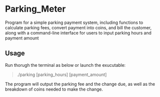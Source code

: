 # Parking_Meter
Program for a simple parking payment system, including functions to calculate parking fees, convert payment into coins, and bill the customer, along with a command-line interface for users to input parking hours and payment amount

## Usage
Run thorugh the terminal as below or launch the exucutable:

> ./parking [parking_hours] [payment_amount]


The program will output the parking fee and the change due, as well as the breakdown of coins needed to make the change.
